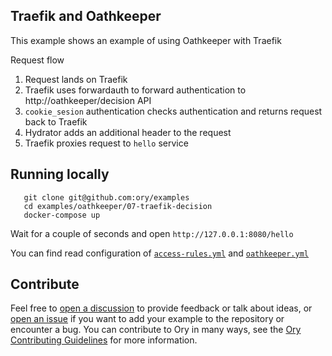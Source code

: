 ## Traefik and Oathkeeper

This example shows an example of using Oathkeeper with Traefik

Request flow

1. Request lands on Traefik
1. Traefik uses forwardauth to forward authentication to http://oathkeeper/decision API
1. `cookie_sesion` authentication checks authentication and returns request back to Traefik
1. Hydrator adds an additional header to the request
1. Traefik proxies request to `hello` service

## Running locally

```
   git clone git@github.com:ory/examples
   cd examples/oathkeeper/07-traefik-decision
   docker-compose up
```

Wait for a couple of seconds and open `http://127.0.0.1:8080/hello`

You can find read configuration of [`access-rules.yml`](./oathkeeper/access-rules.yml) and
[`oathkeeper.yml`](./oathkeeper/oathkeeper.yml)

## Contribute

Feel free to [open a discussion](https://github.com/ory/examples/discussions/new) to provide feedback or talk about ideas, or [open an issue](https://github.com/ory/examples/issues/new) if you want to add your example to the repository or encounter a bug.
You can contribute to Ory in many ways, see the [Ory Contributing Guidelines](https://www.ory.sh/docs/ecosystem/contributing) for more information.

